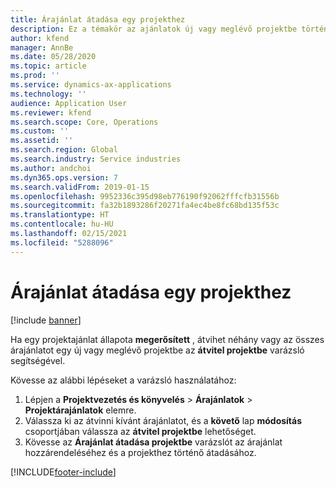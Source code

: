 ```yaml
---
title: Árajánlat átadása egy projekthez
description: Ez a témakör az ajánlatok új vagy meglévő projektbe történő átadásával kapcsolatban tartalmaz tájékoztatást.
author: kfend
manager: AnnBe
ms.date: 05/28/2020
ms.topic: article
ms.prod: ''
ms.service: dynamics-ax-applications
ms.technology: ''
audience: Application User
ms.reviewer: kfend
ms.search.scope: Core, Operations
ms.custom: ''
ms.assetid: ''
ms.search.region: Global
ms.search.industry: Service industries
ms.author: andchoi
ms.dyn365.ops.version: 7
ms.search.validFrom: 2019-01-15
ms.openlocfilehash: 9952336c395d98eb776190f92062fffcfb31556b
ms.sourcegitcommit: fa32b1893286f20271fa4ec4be8fc68bd135f53c
ms.translationtype: HT
ms.contentlocale: hu-HU
ms.lasthandoff: 02/15/2021
ms.locfileid: "5288096"
---
```

# <a name="transfer-a-quotation-to-a-project"></a>Árajánlat átadása egy projekthez

[!include [banner](../includes/banner.md)]

Ha egy projektajánlat állapota **megerősített** , átvihet néhány vagy az összes árajánlatot egy új vagy meglévő projektbe az **átvitel projektbe** varázsló segítségével. 

Kövesse az alábbi lépéseket a varázsló használatához:

1. Lépjen a **Projektvezetés és könyvelés** > **Árajánlatok** > **Projektárajánlatok** elemre.
2. Válassza ki az átvinni kívánt árajánlatot, és a **követő** lap **módosítás** csoportjában válassza az **átvitel projektbe** lehetőséget.
3. Kövesse az **Árajánlat átadása projektbe** varázslót az árajánlat hozzárendeléséhez és a projekthez történő átadásához.


[!INCLUDE[footer-include](../includes/footer-banner.md)]